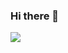 ### Hi there 👋
[![](https://visitcount.itsvg.in/api?id=teknokolik&label=Profile%20Views&color=6&icon=0&pretty=false)](https://visitcount.itsvg.in)
<!--
**teknokolik/teknokolik** is a ✨ _special_ ✨ repository because its `README.md` (this file) appears on your GitHub profile.

Here are some ideas to get you started:

- 🔭 I’m currently working on ...
- 🌱 I’m currently learning ...
- 👯 I’m looking to collaborate on ...
- 🤔 I’m looking for help with ...
- 💬 Ask me about ...
- 📫 How to reach me: ...
- 😄 Pronouns: ...
- ⚡ Fun fact: ...
-->
